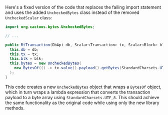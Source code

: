 Here's a fixed version of the code that replaces the failing import statement and uses the added `UncheckedBytes` class instead of the removed `UncheckedScalar` class:

```java
import org.cactoos.bytes.UncheckedBytes;

// ...

public RtTransaction(DbApi db, Scalar<Transaction> tx, Scalar<Block> blk) {
  this.db = db;
  this.tx = tx;
  this.blk = blk;
  this.bytes = new UncheckedBytes(
    new BytesOf(() -> tx.value().payload().getBytes(StandardCharsets.UTF_8))
  );
}
```

This code creates a new `UncheckedBytes` object that wraps a `BytesOf` object, which in turn wraps a lambda expression that converts the transaction payload to a byte array using `StandardCharsets.UTF_8`. This should achieve the same functionality as the original code while using only the new library methods.